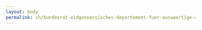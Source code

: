 ```yaml
---
layout: body
permalink: ch/bundesrat-eidgenoessisches-departement-fuer-auswaertige-angelegenheiten-generalsekretariat-eda-buero-vorzimmer-des-departementsvorstehers/
---
```


